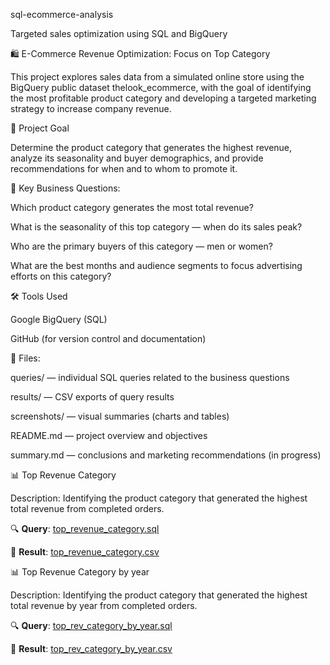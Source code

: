 sql-ecommerce-analysis

Targeted sales optimization using SQL and BigQuery

🛍️ E-Commerce Revenue Optimization: Focus on Top Category

This project explores sales data from a simulated online store using the BigQuery public dataset thelook_ecommerce, with the goal of identifying the most profitable product category and developing a targeted marketing strategy to increase company revenue.

🎯 Project Goal

Determine the product category that generates the highest revenue, analyze its seasonality and buyer demographics, and provide recommendations for when and to whom to promote it.

📌 Key Business Questions:

Which product category generates the most total revenue?

What is the seasonality of this top category — when do its sales peak?

Who are the primary buyers of this category — men or women?

What are the best months and audience segments to focus advertising efforts on this category?

🛠 Tools Used

Google BigQuery (SQL)

GitHub (for version control and documentation)

📁 Files:

queries/ — individual SQL queries related to the business questions

results/ — CSV exports of query results

screenshots/ — visual summaries (charts and tables)

README.md — project overview and objectives

summary.md — conclusions and marketing recommendations (in progress)

📊 Top Revenue Category

Description: Identifying the product category that generated the highest total revenue from completed orders.

🔍 **Query**: [top_revenue_category.sql](queries/top_revenue_category.sql)

📄 **Result**: [top_revenue_category.csv](results/top_revenue_category.csv)

📊 Top Revenue Category by year

Description: Identifying the product category that generated the highest total revenue by year from completed orders.

🔍 **Query**: [top_rev_category_by_year.sql](queries/top_rev_category_by_year.sql)

📄 **Result**: [top_rev_category_by_year.csv](results/top_rev_category_by_year.csv)

